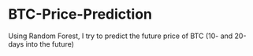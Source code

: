 # BTC-Price-Prediction
Using Random Forest, I try to predict the future price of BTC (10- and 20-days into the future)
